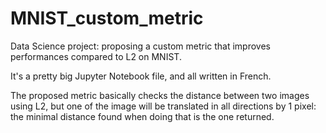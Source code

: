# MNIST_custom_metric
Data Science project: proposing a custom metric that improves performances compared to L2 on MNIST.

It's a pretty big Jupyter Notebook file, and all written in French.

The proposed metric basically checks the distance between two images using L2, but one of the image will be translated in all directions by 1 pixel: the minimal distance found when doing that is the one returned.
